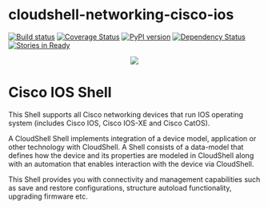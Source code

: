 # cloudshell-networking-cisco-ios
[![Build status](https://travis-ci.org/QualiSystems/Cisco-IOS-Shell.svg?branch=dev)](https://travis-ci.org/QualiSystems/Cisco-IOS-Shell)
[![Coverage Status](https://coveralls.io/repos/github/QualiSystems/Cisco-IOS-Shell/badge.svg)](https://coveralls.io/github/QualiSystems/Cisco-IOS-Shell)
[![PyPI version](https://badge.fury.io/py/cloudshell-networking-cisco-ios.svg)](https://badge.fury.io/py/cloudshell-networking-cisco-ios)
[![Dependency Status](https://dependencyci.com/github/QualiSystems/Cisco-IOS-Shell/badge)](https://dependencyci.com/github/QualiSystems/Cisco-IOS-Shell)
[![Stories in Ready](https://badge.waffle.io/QualiSystems/Cisco-IOS-Shell.svg?label=ready&title=Ready)](http://waffle.io/QualiSystems/Cisco-IOS-Shell)

<p align="center">
<img src="https://github.com/QualiSystems/devguide_source/raw/master/logo.png"></img>
</p>

# Cisco IOS Shell
This Shell supports all Cisco networking devices that run IOS operating system (includes Cisco IOS, Cisco IOS-XE and Cisco CatOS).

A CloudShell Shell implements integration of a device model, application or other technology with CloudShell. A Shell consists of a data-model that defines how the device and its properties are modeled in CloudShell along with an automation that enables interaction with the device via CloudShell.

This Shell provides you with connectivity and management capabilities such as save and restore configurations, structure autoload functionality, upgrading firmware etc.
